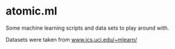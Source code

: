 atomic.ml
=========

Some machine learning scripts and data sets to play around with.

Datasets were taken from www.ics.uci.edu/~mlearn/